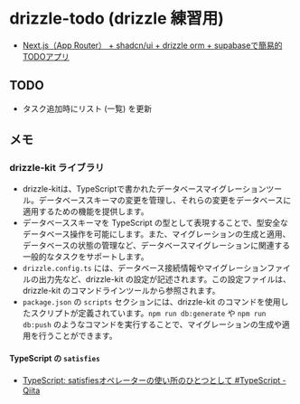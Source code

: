 # drizzle-todo (drizzle 練習用)

* [Next.js（App Router） + shadcn/ui + drizzle orm + supabaseで簡易的TODOアプリ](https://zenn.dev/mino_n/articles/efc479fbb73bd3)

## TODO

* タスク追加時にリスト (一覧) を更新


## メモ

### drizzle-kit ライブラリ

* drizzle-kitは、TypeScriptで書かれたデータベースマイグレーションツール。データベーススキーマの変更を管理し、それらの変更をデータベースに適用するための機能を提供します。
* データベーススキーマを TypeScript の型として表現することで、型安全なデータベース操作を可能にします。また、マイグレーションの生成と適用、データベースの状態の管理など、データベースマイグレーションに関連する一般的なタスクをサポートします。
* `drizzle.config.ts` には、データベース接続情報やマイグレーションファイルの出力先など、drizzle-kit の設定が記述されます。この設定ファイルは、drizzle-kit のコマンドラインツールから参照されます。
* `package.json` の `scripts` セクションには、drizzle-kit のコマンドを使用したスクリプトが定義されています。`npm run db:generate` や `npm run db:push` のようなコマンドを実行することで、マイグレーションの生成や適用を行うことができます。

#### TypeScript の `satisfies`

* [TypeScript: satisfiesオペレーターの使い所のひとつとして #TypeScript - Qiita](https://qiita.com/suin/items/1b74645158263d2fa9af)

